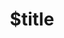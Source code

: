 ---
title: $title
second_title: GroupDocs.Metadata for .NET API 参考
description: $description
type: docs
weight: $weight
url: /zh/net/$ref/
---